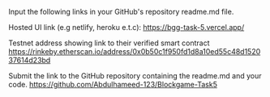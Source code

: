 Input the following links in your GitHub's repository readme.md file. 

Hosted UI link (e.g netlify, heroku e.t.c):
https://bgg-task-5.vercel.app/

Testnet address showing link to their  verified smart contract
https://rinkeby.etherscan.io/address/0x0b50c1f950fd1d8a10ed55c48d152037614d23bd


Submit the link to the GitHub repository containing the readme.md and your code.
https://github.com/Abdulhameed-123/Blockgame-Task5
